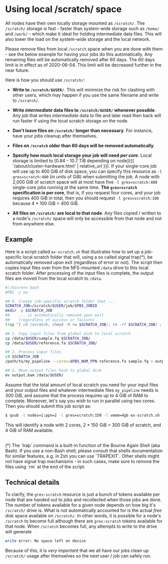 # Using local /scratch/ space

All nodes have their own locally storage mounted as `/scratch/`.  The `/scratch/` storage is fast - faster than system-wide storage such as `/home/` and `/work/` - which make it ideal for holding intermediate data files.  This will also lower the load on the system-wide storage and the local network.

<div class="alert alert-warning" role="alert">
Please remove files from local <code>/scratch</code> space when you are done with them - see the below example for having your jobs do this automatically.  Any remaining files will be automatically removed after 60 days.  The 60 days limit is in effect as of 2020-06-04. This limit will be decreased further in the near future.
</div>


Here is how you should use `/scratch/`:

* **Write to `/scratch/$USER/`**.  This will minimize the risk for clashing with other users, which may happen if you use the same filename and write to `/scratch/`.

* **Write _intermediate_ data files to `/scratch/$USER/` whenever possible**.  Any job that writes _intermediate_ data to file and later read then back will run faster if using the local scratch storage on the node.

* **Don't leave files on `/scratch/` longer than necessary**.  For instance, have your jobs cleanup after themselves.

* **Files on `/scratch` older than 60 days will be removed automatically**.

* **Specify how much local storage your job will need _per core_**.  Local storage is limited to [0.84 - 10.7 TiB depending on node]({{ '/about/cluster-hardware.html' | relative_url }}).  If your single-core job will use up to 400 GiB of disk space, you can specify this resource as `-l gres=scratch:400` (in units of GiB) when submitting the job.  A node with 2,000 GiB of scratch space will at most have five `-l gres=scratch:400` single-core jobs running at the same time.  **The `gres=scratch` specification is per core**, that is, if you request four cores, and your job requires 400 GiB in total, then you should request `-l gres=scratch:100` because 4 * 100 GiB = 400 GiB.

* **All files on `/scratch/` are local to that node**.  Any files copied / written to a node's `/scratch/` space will only be accessible from that node and not from anywhere else.

## Example

Here is a script called `ex-scratch.sh` that illustrates how to set up a job-specific local scratch folder that will, using a so called signal trap(*), be automatically removed upon exit (regardless of error or not).  The script then copies input files over from the NFS-mounted `/data` drive to this local scratch folder.  After processing of the input files is complete, the output files are moved from the local scratch to `/data`.

```sh
#!/bin/env bash
#PBS -j oe

## 0. Create job-specific scratch folder that ...
SCRATCH_JOB=/scratch/$USER/job/$PBS_JOBID
mkdir -p $SCRATCH_JOB
##    ... is automatically removed upon exit
##    (regardless of success or failure)
trap "{ cd /scratch; chmod -R +w $SCRATCH_JOB/; rm -rf $SCRATCH_JOB/ ; }" EXIT

## 1. Copy input files from global disk to local scratch
cp /data/$USER/sample.fq $SCRATCH_JOB/
cp /data/$USER/reference.fa $SCRATCH_JOB/

## 2. Process input files
cd $SCRATCH_JOB
/path/to/my_pipeline --cores=$PBS_NUM_PPN reference.fa sample.fq > output.bam

## 3. Move output files back to global disk
mv output.bam /data/$USER/
```

Assume that the total amount of local scratch you need for your input files and your output files and whatever intermediate files `my_pipeline` needs is 300 GiB, and assume that the process requires up to 4 GiB of RAM to complete.  Moreover, let's say you wish to run in parallel using two cores.  Then you should submit this job script as:
```sh
$ qsub -l nodes=1:ppn=2 -l gres=scratch:150 -l vmem=4gb ex-scratch.sh
```
This will identify a node with 2 cores, 2 * 150 GiB = 300 GiB of scratch, and 4 GiB of RAM available.

<br>
(*) The `trap` command is a built-in function of the Bourne Again Shell (aka Bash).  If you use a non-Bash shell, please consult that shells documentation for similar features, e.g. in Zsh you can use `TRAPEXIT`.  Other shells might not have signal trap mechanisms - in such cases, make sure to remove the files using `rm` at the end of the script.


## Technical details

To clarify, the `gres:scratch` resource is just a bunch of tokens available per node that are handed out to jobs and recollected when those jobs are done.  The number of tokens available for a given node depends on how big it's `/scratch/` drive is.  What is _not_ automatically accounted for is the actual _free_ disk space available on `/scratch/`.  In other words, it is possible for a node's `/scratch` to become full although there are `gres:scratch` tokens available for that node.  When `/scratch` becomes full, any attempts to write to the drive will generate
```sh
write error: No space left on device
```
Because of this, it is _very important_ that we all have our jobs clean up `/scratch/` usage after themselves so the next user / job can safely run.
